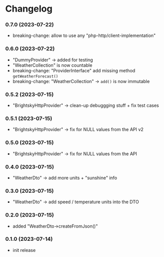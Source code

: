 # Changelog

### 0.7.0 (2023-07-22)

- breaking-change: allow to use any "php-http/client-implementation"

### 0.6.0 (2023-07-22)

- "DummyProvider" -> added for testing
- "WeatherCollection" is now countable
- breaking-change: "ProviderInterface" add missing method `getWeatherForecast()`
- breaking-change: "WeatherCollection" -> `add()` is now immutable

### 0.5.2 (2023-07-15)

- "BrightskyHttpProvider" -> clean-up debuggging stuff + fix test cases

### 0.5.1 (2023-07-15)

- "BrightskyHttpProvider" -> fix for NULL values from the API v2

### 0.5.0 (2023-07-15)

- "BrightskyHttpProvider" -> fix for NULL values from the API

### 0.4.0 (2023-07-15)

- "WeatherDto" -> add more units + "sunshine" info

### 0.3.0 (2023-07-15)

- "WeatherDto" -> add speed / temperature units into the DTO

### 0.2.0 (2023-07-15)

- added "WeatherDto->createFromJson()"

### 0.1.0 (2023-07-14)

- init release
